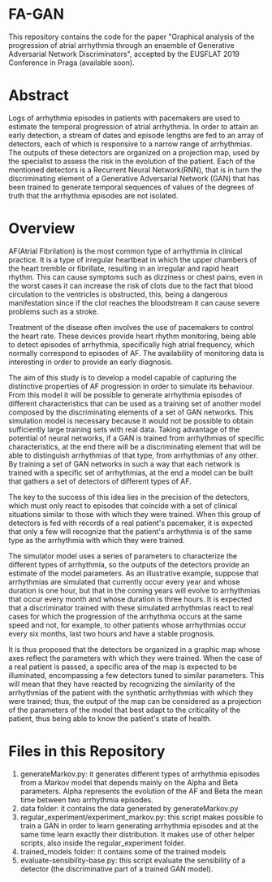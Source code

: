 # FA-GAN

This repository contains the code for the paper "Graphical analysis of the progression of atrial arrhythmia through an 
ensemble of Generative Adversarial Network Discriminators", accepted by the EUSFLAT 2019 Conference in Praga (available soon).

# Abstract

Logs of arrhythmia episodes in patients with pacemakers are used to estimate the temporal progression of atrial arrhythmia. 
In order to attain an early detection, a stream of dates and episode lengths are fed to an array of detectors, each of which is 
responsive to a narrow range of arrhythmias. The outputs of these detectors are organized on a projection map, used by the specialist 
to assess the risk in the evolution of the patient. Each of the mentioned detectors is a Recurrent Neural Network(RNN), that is in 
turn the discriminating element of a Generative Adversarial Network (GAN) that has been trained to generate temporal sequences of 
values of the degrees of truth that the arrhythmia episodes are not isolated.

# Overview

AF(Atrial Fibrilation) is the most common type of arrhythmia in clinical practice. It is a type of irregular heartbeat in which 
the upper chambers of the heart tremble or fibrillate, resulting in an irregular and rapid heart rhythm. This can cause symptoms such 
as dizziness or chest pains, even in the worst cases it can increase the risk of clots due to the fact that blood circulation 
to the ventricles is obstructed, this, being a dangerous manifestation since if the clot reaches the bloodstream 
it can cause severe problems such as a stroke.


Treatment of the disease often involves the use of pacemakers to control the heart rate. These devices provide heart rhythm monitoring, 
being able to detect episodes of arrhythmia, specifically high atrial frequency, which normally correspond to episodes of AF. 
The availability of monitoring data is interesting in order to provide an early diagnosis.

The aim of this study is to develop a model capable of capturing the distinctive properties of AF progression in order to simulate 
its behaviour. From this model it will be possible to generate arrhythmia episodes of different characteristics that can be used 
as a training set of another model composed by the discriminating elements of a set of GAN networks. This simulation model is 
necessary because it would not be possible to obtain sufficiently large training sets with real data. Taking advantage of the 
potential of neural networks, if a GAN is trained from arrhythmias of specific characteristics, at the end there will be a 
discriminating element that will be able to distinguish arrhythmias of that type, from arrhythmias of any other. 
By training a set of GAN networks in such a way that each network is trained with a specific set of arrhythmias, at the end a model 
can be built that gathers a set of detectors of different types of AF.

The key to the success of this idea lies in the precision of the detectors, which must only react to episodes that coincide with 
a set of clinical situations similar to those with which they were trained. When this group of detectors is fed with records of a 
real patient's pacemaker, it is expected that only a few will recognize that the patient's arrhythmia is of the same type as 
the arrhythmia with which they were trained.

The simulator model uses a series of parameters to characterize the different types of arrhythmia, so the outputs of the detectors 
provide an estimate of the model parameters. As an illustrative example, suppose that arrhythmias are simulated that currently 
occur every year and whose duration is one hour, but that in the coming years will evolve to arrhythmias that occur every month 
and whose duration is three hours. It is expected that a discriminator trained with these simulated arrhythmias react to real 
cases for which the progression of the arrhythmia occurs at the same speed and not, for example, to other patients 
whose arrhythmias occur every six months, last two hours and have a stable prognosis.

It is thus proposed that the detectors be organized in a graphic map whose axes reflect the parameters with which they were trained. 
When the case of a real patient is passed, a specific area of the map is expected to be illuminated, encompassing a few detectors 
tuned to similar parameters. This will mean that they have reacted by recognizing the similarity of the arrhythmias of the 
patient with the synthetic arrhythmias with which they were trained; thus, the output of the map can be considered as a 
projection of the parameters of the model that best adapt to the criticality of the patient, thus being able to know the 
patient's state of health.


# Files in this Repository

1. generateMarkov.py: it generates different types of arrhythmia episodes from a Markov model that depends mainly on the Alpha and Beta
parameters. Alpha represents the evolution of the AF and Beta the mean time between two arrhythmia episodes.
2. data folder: it contains the data generated by generateMarkov.py 
3. regular_experiment/experiment_markov.py: this script makes possible to train a GAN in order to learn generating arrhythmia episodes
and at the same time learn exactly their distribution. It makes use of other helper scripts, also inside the regular_experiment folder.
4. trained_models folder: it contains some of the trained models 
5. evaluate-sensibility-base.py: this script evaluate the sensibility of a detector (the discriminative part of a trained GAN model).
